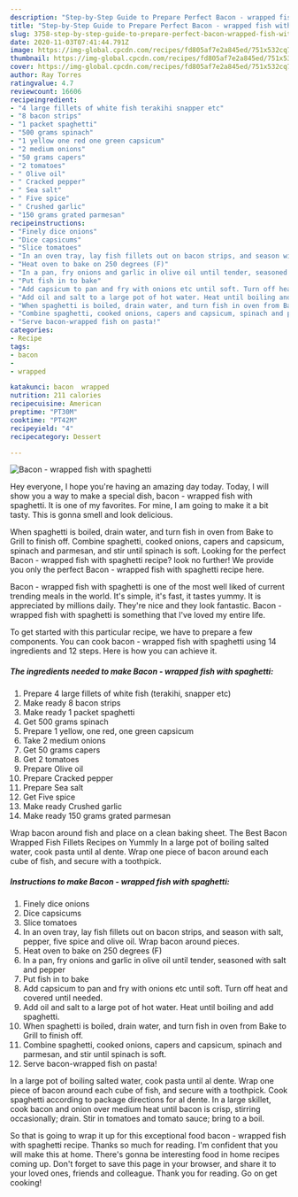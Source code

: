 ```yaml
---
description: "Step-by-Step Guide to Prepare Perfect Bacon - wrapped fish with spaghetti"
title: "Step-by-Step Guide to Prepare Perfect Bacon - wrapped fish with spaghetti"
slug: 3758-step-by-step-guide-to-prepare-perfect-bacon-wrapped-fish-with-spaghetti
date: 2020-11-03T07:41:44.791Z
image: https://img-global.cpcdn.com/recipes/fd805af7e2a845ed/751x532cq70/bacon-wrapped-fish-with-spaghetti-recipe-main-photo.jpg
thumbnail: https://img-global.cpcdn.com/recipes/fd805af7e2a845ed/751x532cq70/bacon-wrapped-fish-with-spaghetti-recipe-main-photo.jpg
cover: https://img-global.cpcdn.com/recipes/fd805af7e2a845ed/751x532cq70/bacon-wrapped-fish-with-spaghetti-recipe-main-photo.jpg
author: Ray Torres
ratingvalue: 4.7
reviewcount: 16606
recipeingredient:
- "4 large fillets of white fish terakihi snapper etc"
- "8 bacon strips"
- "1 packet spaghetti"
- "500 grams spinach"
- "1 yellow one red one green capsicum"
- "2 medium onions"
- "50 grams capers"
- "2 tomatoes"
- " Olive oil"
- " Cracked pepper"
- " Sea salt"
- " Five spice"
- " Crushed garlic"
- "150 grams grated parmesan"
recipeinstructions:
- "Finely dice onions"
- "Dice capsicums"
- "Slice tomatoes"
- "In an oven tray, lay fish fillets out on bacon strips, and season with salt, pepper, five spice and olive oil. Wrap bacon around pieces."
- "Heat oven to bake on 250 degrees (F)"
- "In a pan, fry onions and garlic in olive oil until tender, seasoned with salt and pepper"
- "Put fish in to bake"
- "Add capsicum to pan and fry with onions etc until soft. Turn off heat and covered until needed."
- "Add oil and salt to a large pot of hot water. Heat until boiling and add spaghetti."
- "When spaghetti is boiled, drain water, and turn fish in oven from Bake to Grill to finish off."
- "Combine spaghetti, cooked onions, capers and capsicum, spinach and parmesan, and stir until spinach is soft."
- "Serve bacon-wrapped fish on pasta!"
categories:
- Recipe
tags:
- bacon
- 
- wrapped

katakunci: bacon  wrapped 
nutrition: 211 calories
recipecuisine: American
preptime: "PT30M"
cooktime: "PT42M"
recipeyield: "4"
recipecategory: Dessert

---
```



![Bacon - wrapped fish with spaghetti](https://img-global.cpcdn.com/recipes/fd805af7e2a845ed/751x532cq70/bacon-wrapped-fish-with-spaghetti-recipe-main-photo.jpg)

Hey everyone, I hope you're having an amazing day today. Today, I will show you a way to make a special dish, bacon - wrapped fish with spaghetti. It is one of my favorites. For mine, I am going to make it a bit tasty. This is gonna smell and look delicious.

When spaghetti is boiled, drain water, and turn fish in oven from Bake to Grill to finish off. Combine spaghetti, cooked onions, capers and capsicum, spinach and parmesan, and stir until spinach is soft. Looking for the perfect Bacon - wrapped fish with spaghetti recipe? look no further! We provide you only the perfect Bacon - wrapped fish with spaghetti recipe here.

Bacon - wrapped fish with spaghetti is one of the most well liked of current trending meals in the world. It's simple, it's fast, it tastes yummy. It is appreciated by millions daily. They're nice and they look fantastic. Bacon - wrapped fish with spaghetti is something that I've loved my entire life.


To get started with this particular recipe, we have to prepare a few components. You can cook bacon - wrapped fish with spaghetti using 14 ingredients and 12 steps. Here is how you can achieve it.

<!--inarticleads1-->

##### The ingredients needed to make Bacon - wrapped fish with spaghetti:

1. Prepare 4 large fillets of white fish (terakihi, snapper etc)
1. Make ready 8 bacon strips
1. Make ready 1 packet spaghetti
1. Get 500 grams spinach
1. Prepare 1 yellow, one red, one green capsicum
1. Take 2 medium onions
1. Get 50 grams capers
1. Get 2 tomatoes
1. Prepare  Olive oil
1. Prepare  Cracked pepper
1. Prepare  Sea salt
1. Get  Five spice
1. Make ready  Crushed garlic
1. Make ready 150 grams grated parmesan


Wrap bacon around fish and place on a clean baking sheet. The Best Bacon Wrapped Fish Fillets Recipes on Yummly In a large pot of boiling salted water, cook pasta until al dente. Wrap one piece of bacon around each cube of fish, and secure with a toothpick. 

<!--inarticleads2-->

##### Instructions to make Bacon - wrapped fish with spaghetti:

1. Finely dice onions
1. Dice capsicums
1. Slice tomatoes
1. In an oven tray, lay fish fillets out on bacon strips, and season with salt, pepper, five spice and olive oil. Wrap bacon around pieces.
1. Heat oven to bake on 250 degrees (F)
1. In a pan, fry onions and garlic in olive oil until tender, seasoned with salt and pepper
1. Put fish in to bake
1. Add capsicum to pan and fry with onions etc until soft. Turn off heat and covered until needed.
1. Add oil and salt to a large pot of hot water. Heat until boiling and add spaghetti.
1. When spaghetti is boiled, drain water, and turn fish in oven from Bake to Grill to finish off.
1. Combine spaghetti, cooked onions, capers and capsicum, spinach and parmesan, and stir until spinach is soft.
1. Serve bacon-wrapped fish on pasta!


In a large pot of boiling salted water, cook pasta until al dente. Wrap one piece of bacon around each cube of fish, and secure with a toothpick. Cook spaghetti according to package directions for al dente. In a large skillet, cook bacon and onion over medium heat until bacon is crisp, stirring occasionally; drain. Stir in tomatoes and tomato sauce; bring to a boil. 

So that is going to wrap it up for this exceptional food bacon - wrapped fish with spaghetti recipe. Thanks so much for reading. I'm confident that you will make this at home. There's gonna be interesting food in home recipes coming up. Don't forget to save this page in your browser, and share it to your loved ones, friends and colleague. Thank you for reading. Go on get cooking!
